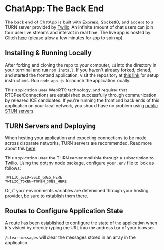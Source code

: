 # ChatApp: The Back End

The back end of ChatApp is built with [Express](https://github.com/expressjs/express), [SocketIO](https://github.com/socketio/socket.io), and access to a TURN server provided by [Twilio](https://github.com/twilio). An infinite amount of chat users can join four user live streams and interact in real time. The live app is hosted by Glitch [here](https://spiritual-dynamic-horesradish.glitch.me/) (please allow a few minutes for app to spin up).

## Installing & Running Locally

After forking and cloning the repo to your computer, ```cd``` into the directory in your terminal and run ```npm install```. If you haven't already forked, cloned, and started the frontend application, visit the repository at [this link](https://github.com/critsmet/chatapp-front-end) for setup instructions. Run ```node app.js``` to launch the application locally.

This application uses WebRTC technology, and requires that RTCPeerConnections are established successfully through communication by released ICE candidates. If you're running the front and back ends of this application on your local network, you should have no problem using [public STUN servers](https://gist.github.com/zziuni/3741933).

## TURN Servers and Deploying

When hosting your application and expecting connections to be made across disparate networks, TURN servers are recommended. Read more about this [here](https://www.callstats.io/blog/2017/10/26/turn-webrtc-products).

This application uses the TURN server available through a subscription to [Twilio](https://www.twilio.com/stun-turn). Using the [dotenv](https://github.com/motdotla/dotenv) node package, configure your ```.env``` file to look as follows:

```
TWILIO_SSID=SSID_GOES_HERE
TWILIO_TOKEN=TOKEN_GOES_HERE
```

Or, if your environments variables are determined through your hosting provider, be sure to establish them there.

## Routes to Configure Application State

A route has been established to configure the state of the application when it's visited by directly typing the URL into the address bar of your browser.

```/clear-messages``` will clear the messages stored in an array in the application.
